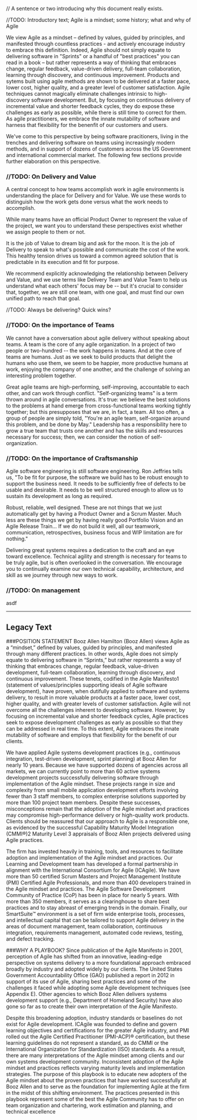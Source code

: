 // A sentence or two introducing why this document really exists.

//TODO:  Introductory text; Agile is a mindset; some history; what and why of Agile

We view Agile as a mindset – defined by values, guided by principles, and manifested through countless practices - and actively encourage industry to embrace this definition.  Indeed, Agile should not simply equate to delivering software in "Sprints" or a handful of "best practices" you can read in a book – but rather represents a way of thinking that embraces change, regular feedback, value-driven delivery, full-team collaboration, learning through discovery, and continuous improvement. Products and sytems built using agile methods are shown to be delivered at a faster pace, lower cost, higher quality, and a greater level of customer satisfaction. Agile techniques cannot magically eliminate challenges intrinsic to high-discovery software development. But, by focusing on continuous delivery of incremental value and shorter feedback cycles, they do expose these challenges as early as possible, while there is still time to correct for them. As agile practitioners, we embrace the innate mutability of software and harness that flexibility for the benenfit of our customers and users. 

We've come to this perspective by being software pracitioners, living in the trenches and delivering software on teams using increasingly modern methods, and in support of dozens of customers across the US Government and international commercial market.  The following few sections provide further elaboration on this perspective.


### //TODO:  On Delivery and Value

A central concept to how teams accomplish work in agile environments is understanding the place for Delivery and for Value. We use these words to distinguish how the work gets done versus what the work needs to accomplish.

While many teams have an official Product Owner to represent the value of the project, we want you to understand these perspectives exist whether we assign people to them or not. 

It is the job of Value to dream big and ask for the moon. It is the job of Delivery to speak to what's possible and communicate the cost of the work. This healthy tension drives us toward a common agreed solution that is predictable in its execution and fit for purpose.

We recommend explicitly acknowledging the relationship between Delivery and Value, and we use terms like Delivery Team and Value Team to help us understand what each others' focus may be -- but it's crucial to consider that, together, we are still one team, with one goal, and must find our own unified path to reach that goal.

//TODO: Always be delivering? Quick wins?


### //TODO:  On the importance of Teams

We cannot have a conversation about agile delivery without speaking about teams. A team is the core of any agile organization. In a project of two people or two-hundred -- the work happens in teams. And at the core of teams are humans. Just as we seek to build products that delight the humans who use them, we seem to be happier, more productive humans at work, enjoying the company of one another, and the challenge of solving an interesting problem together.

Great agile teams are high-performing, self-improving, accountable to each other, and can work through conflict. "Self-organizing teams" is a term thrown around in agile conversations. It's true: we believe the best solutions to the problems at hand emerge from cross-functional teams working tightly together; but this presupposes that we are, in fact, a team. All too often, a group of people are simply told, "You're an agile team, self-organize around this problem, and be done by May." Leadership has a responsibility here to grow a true team that trusts one another and has the skills and resources necessary for success; then, we can consider the notion of self-organization.


### //TODO:  On the importance of Craftsmanship

Agile software engineering is still software engineering. Ron Jeffries tells us, "To be fit for purpose, the software we build has to be robust enough to support the business need. It needs to be sufficiently free of defects to be usable and desirable. It needs to be well structured enough to allow us to sustain its development as long as required.

Robust, reliable, well designed. These are not things that we just automatically get by having a Product Owner and a Scrum Master. Much less are these things we get by having really good Portfolio Vision and an Agile Release Train... If we do not build it well, all our teamwork, communication, retrospectives, business focus and WIP limitation are for nothing."

Delivering great systems requires a dedication to the craft and an eye toward excellence. Technical agility and strength is necessary for teams to be truly agile, but is often overlooked in the conversation. We encourage you to continually examine our own technical capability, architecture, and skill as we journey through new ways to work.

### //TODO:  On management

asdf

-------
Legacy Text
-------
###POSITION STATEMENT
Booz Allen Hamilton (Booz Allen) views Agile as a “mindset,” defined by values, guided by principles, and manifested through many different practices. In other words, Agile does not simply equate to delivering software in “Sprints,” but rather represents a way of thinking that embraces change, regular feedback, value-driven development, full-team collaboration, learning through discovery, and continuous improvement. These tenets, codified in the Agile Manifesto1  (statement of values/principles supporting ideals of Agile software development), have proven, when dutifully applied to software and systems delivery, to result in more valuable products at a faster pace, lower cost, higher quality, and with greater levels of customer satisfaction. Agile will not overcome all the challenges inherent to developing software. However, by focusing on incremental value and shorter feedback cycles, Agile practices seek to expose development challenges as early as possible so that they can be addressed in real time. To this extent, Agile embraces the innate mutability of software and employs that flexibility for the benefit of our clients.

We have applied Agile systems development practices (e.g., continuous integration, test-driven development, sprint planning) at Booz Allen for nearly 10 years. Because we have supported dozens of agencies across all markets, we can currently point to more than 60 active systems development projects successfully delivering software through implementation of the Agile mindset. These projects range in size and complexity from small mobile application development efforts involving fewer than 3 staff members, to complex enterprise solutions supported by more than 100 project team members. Despite these successes, misconceptions remain that the adoption of the Agile mindset and practices may compromise high-performance delivery or high-quality work products. Clients should be reassured that our approach to Agile is a responsible one, as evidenced by the successful Capability Maturity Model Integration (CMMI®)2  Maturity Level 3 appraisals of Booz Allen projects delivered using Agile practices.

The firm has invested heavily in training, tools, and resources to facilitate adoption and implementation of the Agile mindset and practices. Our Learning and Development team has developed a formal partnership in alignment with the International Consortium for Agile (ICAgile). We have more than 50 certified Scrum Masters and Project Management Institute (PMI) Certified Agile Professionals, and more than 400 developers trained in the Agile mindset and practices. The Agile Software Development Community of Practice (CoP) has been in place for nearly 5 years. With more than 350 members, it serves as a clearinghouse to share best practices and to stay abreast of emerging trends in the domain. Finally, our SmartSuite™ environment is a set of firm wide enterprise tools, processes, and intellectual capital that can be tailored to support Agile delivery in the areas of document management, team collaboration, continuous integration, requirements management, automated code reviews, testing, and defect tracking.

###WHY A PLAYBOOK?
Since publication of the Agile Manifesto in 2001, perception of Agile has shifted from an innovative, leading-edge perspective on systems delivery to a more foundational approach embraced broadly by industry and adopted widely by our clients. The United States Government Accountability Office (GAO) published a report in 2012 in support of its use of Agile, sharing best practices and some of the challenges it faced while adopting some Agile development techniques (see Appendix E). Other agencies to which Booz Allen delivers systems development support (e.g., Department of Homeland Security) have also gone so far as to create their own interpretation of the Agile Manifesto.

Despite this broadening adoption, industry standards or baselines do not exist for Agile development. ICAgile was founded to define and govern learning objectives and certifications for the greater Agile industry, and PMI rolled out the Agile Certified
Practitioner (PMI-ACP)® certification, but these learning guidelines do not represent a standard, as do CMMI or the International Organization for Standardization (ISO) standards. As a result, there are many interpretations of the Agile mindset among clients and our own systems development community. Inconsistent adoption of the Agile mindset and practices reflects varying maturity levels and implementation strategies.
The purpose of this playbook is to educate new adopters of the Agile mindset about the proven practices that have worked successfully at Booz Allen and to serve as the foundation for implementing Agile at the firm in the midst of this shifting environment. The practices presented in this playbook represent some of the best the Agile Community has to offer on team organization and chartering, work estimation and planning, and technical excellence



